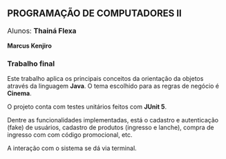## PROGRAMAÇÃO DE COMPUTADORES II

<p style="font-size: 16px">Alunos: <b>Thainá Flexa</b></p><b>Marcus Kenjiro</b></p>

### Trabalho final

Este trabalho aplica os principais conceitos da orientação da objetos através da linguagem **Java**. O tema escolhido para as regras de negócio é **Cinema**.

O projeto conta com testes unitários feitos com **JUnit 5**.

Dentre as funcionalidades implementadas, está o cadastro e autenticação (fake) de usuários, cadastro de produtos (ingresso e lanche), compra de ingresso com com código promocional, etc.

A interação com o sistema se dá via terminal.

